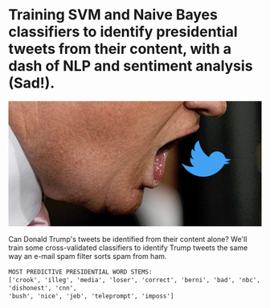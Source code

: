 # Training SVM and Naive Bayes classifiers to identify presidential tweets from their content, with a dash of NLP and sentiment analysis (Sad!).

<p align="center">
  <img src="twittermouth.png" width="650">
</p>

Can Donald Trump's tweets be identified from their content alone?  We'll train some cross-validated classifiers to identify Trump tweets the same way an e-mail spam filter sorts spam from ham. 

```
MOST PREDICTIVE PRESIDENTIAL WORD STEMS:
['crook', 'illeg', 'media', 'loser', 'correct', 'berni', 'bad', 'nbc', 'dishonest', 'cnn', 
'bush', 'nice', 'jeb', 'teleprompt', 'imposs']
```
